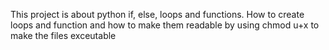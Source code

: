 This project is about python if, else, loops and functions. How to create loops and function and how to make them readable by using chmod u+x to make the files exceutable 

